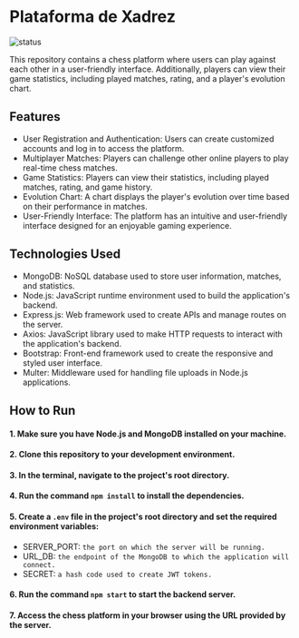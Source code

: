 # Plataforma de Xadrez

![status](https://img.shields.io/badge/Status-Em%20desenvolvimento-green)

This repository contains a chess platform where users can play against each other in a user-friendly interface. Additionally, players can view their game statistics, including played matches, rating, and a player's evolution chart.

## Features

- User Registration and Authentication: Users can create customized accounts and log in to access the platform.
- Multiplayer Matches: Players can challenge other online players to play real-time chess matches.
- Game Statistics: Players can view their statistics, including played matches, rating, and game history.
- Evolution Chart: A chart displays the player's evolution over time based on their performance in matches.
- User-Friendly Interface: The platform has an intuitive and user-friendly interface designed for an enjoyable gaming experience.

## Technologies Used

- MongoDB: NoSQL database used to store user information, matches, and statistics.
- Node.js: JavaScript runtime environment used to build the application's backend.
- Express.js: Web framework used to create APIs and manage routes on the server.
- Axios: JavaScript library used to make HTTP requests to interact with the application's backend.
- Bootstrap: Front-end framework used to create the responsive and styled user interface.
- Multer: Middleware used for handling file uploads in Node.js applications.

## How to Run

#### 1. Make sure you have Node.js and MongoDB installed on your machine.
#### 2. Clone this repository to your development environment.
#### 3. In the terminal, navigate to the project's root directory.
#### 4. Run the command `npm install` to install the dependencies.
#### 5. Create a `.env` file in the project's root directory and set the required environment variables:
  - SERVER_PORT: `the port on which the server will be running.`
  - URL_DB: `the endpoint of the MongoDB to which the application will connect.`
  - SECRET: `a hash code used to create JWT tokens.`
#### 6. Run the command `npm start` to start the backend server.
#### 7. Access the chess platform in your browser using the URL provided by the server.
